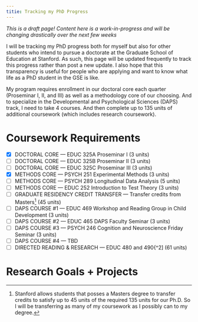 ```yaml
---
titie: Tracking my PhD Progress
---
```


*This is a draft page! Content here is a work-in-progress and will be changing drastically over the next few weeks*

I will be tracking my PhD progress both for myself but also for other students who intend to pursue a doctorate at the Graduate School of Education at Stanford. As such, this page will be updated frequently to track this progress rather than post a new update. I also hope that this transparency is useful for people who are applying and want to know what life as a PhD student in the GSE is like. 

My program requires enrollment in our doctoral core each quarter (Proseminar I, II, and III) as well as a methodology core of our choosing. And to specialize in the Developmental and Psychological Sciences (DAPS) track, I need to take 4 courses. And then complete up to 135 units of additional coursework (which includes research coursework). 

# Coursework Requirements

- [x] DOCTORAL CORE — EDUC 325A Proseminar I (3 units)
- [ ] DOCTORAL CORE — EDUC 325B Proseminar II (3 units)
- [ ] DOCTORAL CORE — EDUC 325C Proseminar III (3 units)
- [x] METHODS CORE — PSYCH 251 Experimental Methods (3 units)
- [ ] METHODS CORE — PSYCH 289 Longitudinal Data Analysis (5 units)
- [ ] METHODS CORE — EDUC 252 Introduction to Test Theory (3 units)
- [ ] GRADUATE RESIDENCY CREDIT TRANSFER — Transfer credits from Masters[^1]  (45 units)
- [ ] DAPS COURSE #1 — EDUC 469 Workshop and Reading Group in Child Development (3 units)
- [ ] DAPS COURSE #2 — EDUC 465 DAPS Faculty Seminar (3 units)
- [ ] DAPS COURSE #3 — PSYCH 246 Cognition and Neuroscience Friday Seminar (3 units)
- [ ] DAPS COURSE #4 — TBD
- [ ] DIRECTED READING & RESEARCH — EDUC 480 and 490{^2] (61 units)

# Research Goals + Projects

[^1]: Stanford allows students that posses a Masters degree to transfer credits to satisfy up to 45 units of the required 135 units for our Ph.D. So I will be transferring as many of my coursework as I possibly can to my degree. 

[^2]: The total number of units may seem frightening / like a ton of coursework — but I think it depends on your circumstances. Since I am not pursuing a Masters or a PhD minor from Stanford, my primary requirements are listed above, and I intend to do more research than classes. However, even if I were not doing a Master’s, I think I would still do what is listed above and research the rest of the time. 

